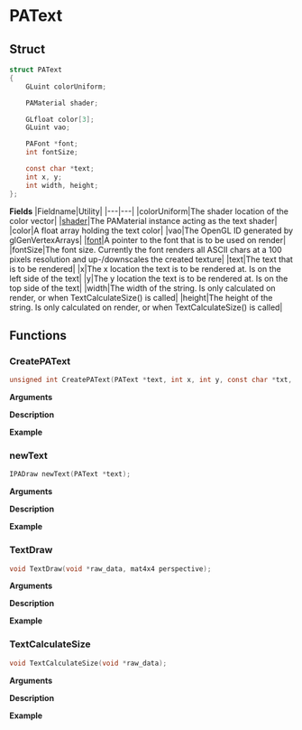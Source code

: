 # PAText

## Struct
```C
struct PAText
{
	GLuint colorUniform;

	PAMaterial shader;

	GLfloat color[3];
	GLuint vao;

	PAFont *font;
	int fontSize;

	const char *text;
	int x, y;
	int width, height;
};
```

__Fields__
|Fieldname|Utility|
|---|---|
|colorUniform|The shader location of the color vector|
|<a href="PAMaterial.md">shader</a>|The PAMaterial instance acting as the text shader|
|color|A float array holding the text color|
|vao|The OpenGL ID generated by glGenVertexArrays|
|<a href="PAFont.md">font</a>|A pointer to the font that is to be used on render|
|fontSize|The font size. Currently the font renders all ASCII chars at a 100 pixels resolution and up-/downscales the created texture|
|text|The text that is to be rendered|
|x|The x location the text is to be rendered at. Is on the left side of the text|
|y|The y location the text is to be rendered at. Is on the top side of the text|
|width|The width of the string. Is only calculated on render, or when TextCalculateSize() is called|
|height|The height of the string. Is only calculated on render, or when TextCalculateSize() is called|

## Functions

### CreatePAText

```C
unsigned int CreatePAText(PAText *text, int x, int y, const char *txt, int fontSize, PAFont *font);
```

__Arguments__

__Description__

__Example__


### newText

```C
IPADraw newText(PAText *text);
```

__Arguments__

__Description__

__Example__


### TextDraw

```C
void TextDraw(void *raw_data, mat4x4 perspective);
```

__Arguments__

__Description__

__Example__

### TextCalculateSize

```C
void TextCalculateSize(void *raw_data);
```

__Arguments__

__Description__

__Example__


